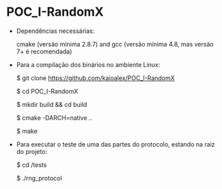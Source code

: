 # POC_I-RandomX

* Dependências necessárias:
    
    cmake (versão mínima 2.8.7) and gcc (versão mínima 4.8, mas versão 7+ é recomendada)

* Para a compilação dos binários no ambiente Linux:
    
    $ git clone https://github.com/kaioalex/POC_I-RandomX
    
    $ cd POC_I-RandomX
    
    $ mkdir build && cd build
    
    $ cmake -DARCH=native ..
    
    $ make

* Para executar o teste de uma das partes do protocolo, estando na raiz do projeto:
    
    $ cd /tests
    
    $ ./rng_protocol <String K> <String H>